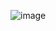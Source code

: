 
![image](https://github.com/dinaamlll/UCP-1/assets/127063272/18c19969-b3fe-4d83-9f62-c1b9fe36612a)
